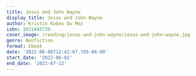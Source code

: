 ```yaml
---
title: Jesus and John Wayne
display_title: Jesus and John Wayne
author: Kristin Kobes Du Mez
isbn: 1631495739
cover_image: /reading/jesus-and-john-wayne/jesus-and-john-wayne.jpg
genre: Nonfiction
format: Ebook
date: '2022-06-06T12:42:07.705-04:00'
start_date: '2022-06-02'
end_date: '2022-07-12'
---
```


